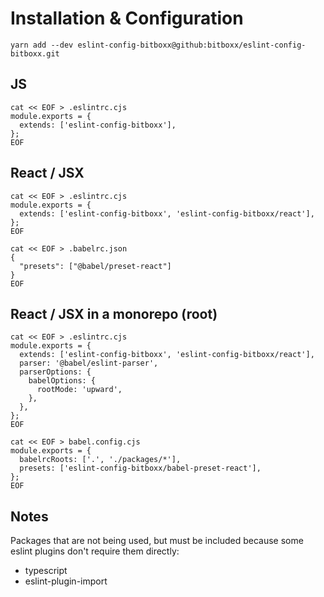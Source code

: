 # Installation & Configuration

`yarn add --dev eslint-config-bitboxx@github:bitboxx/eslint-config-bitboxx.git`

## JS

```
cat << EOF > .eslintrc.cjs
module.exports = {
  extends: ['eslint-config-bitboxx'],
};
EOF

```

## React / JSX

```
cat << EOF > .eslintrc.cjs
module.exports = {
  extends: ['eslint-config-bitboxx', 'eslint-config-bitboxx/react'],
};
EOF

cat << EOF > .babelrc.json
{
  "presets": ["@babel/preset-react"]
}
EOF
```

## React / JSX in a monorepo (root)

```
cat << EOF > .eslintrc.cjs
module.exports = {
  extends: ['eslint-config-bitboxx', 'eslint-config-bitboxx/react'],
  parser: '@babel/eslint-parser',
  parserOptions: {
    babelOptions: {
      rootMode: 'upward',
    },
  },
};
EOF

cat << EOF > babel.config.cjs
module.exports = {
  babelrcRoots: ['.', './packages/*'],
  presets: ['eslint-config-bitboxx/babel-preset-react'],
};
EOF
```

## Notes

Packages that are not being used, but must be included because some eslint plugins don't require them directly:

 - typescript
 - eslint-plugin-import
